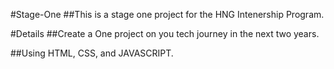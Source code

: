 ﻿#Stage-One 
##This is a stage one project for the HNG Intenership Program.

#Details
##Create a One project on you tech journey in the next two years.

##Using HTML, CSS, and JAVASCRIPT.
